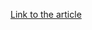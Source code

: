[Link to the article](https://analyst1.com/digital-report/north-korea-2022-intelligence-assessment)
